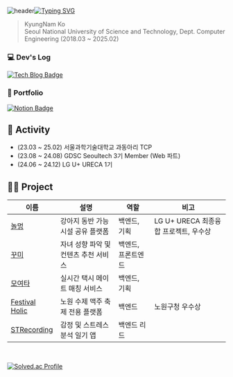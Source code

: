 ![header](https://capsule-render.vercel.app/api?type=waving&color=timeGradient&text=&animation=twinkling&height=80)[![Typing SVG](https://readme-typing-svg.demolab.com?font=Alkatra&weight=500&size=45&duration=3500&pause=3&color=6994CDEE&center=false&vCenter=false&multiline=true&repeat=true&width=1000&height=100&lines=Welcome+to+Kyko's+GitHub!👋)](https://git.io/typing-svg)

<!--
[![Hits](https://hits.seeyoufarm.com/api/count/incr/badge.svg?url=https%3A%2F%2Fgithub.com%2Frhrudska987&count_bg=%2379C83D&title_bg=%231B97DE&icon=&icon_color=%23E7E7E7&title=hits&edge_flat=false)](https://hits.seeyoufarm.com)
-->

<article class="markdown-body entry-content container-lg f5" itemprop="text"><blockquote>
<p dir="auto">KyungNam Ko<br>
Seoul National University of Science and Technology, Dept. Computer Engineering (2018.03 ~ 2025.02)</p>
</blockquote>

### 💻 Dev's Log
[![Tech Blog Badge](http://img.shields.io/badge/Tistory-000000?style=for-the-badge&logo=Tistory&logoColor=white&link=https://kyko.tistory.com/)](https://kyko.tistory.com/)

### 📃 Portfolio
[![Notion Badge](http://img.shields.io/badge/Notion-000000?style=for-the-badge&logo=Notion&logoColor=white&link=https://kyko.notion.site/ENGINEERING-A-BETTER-WORLD-18ece16023fd80f89c32e14066aa226c?pvs=4)](https://kyko.notion.site/ENGINEERING-A-BETTER-WORLD-18ece16023fd80f89c32e14066aa226c?pvs=4)

## 💁 Activity 
- (23.03 ~ 25.02) 서울과학기술대학교 과동아리 TCP
- (23.08 ~ 24.08) GDSC Seoultech 3기 Member (Web 파트)
- (24.06 ~ 24.12) LG U+ URECA 1기

## 👨‍💻 Project

|이름|설명|역할|비고|
|------|---|---|---|
|[놀멍](https://github.com/Nolmung/Nolmung-server)|강아지 동반 가능 시설 공유 플랫폼|백엔드, 기획|LG U+ URECA 최종융합 프로젝트, 우수상|
|[꾸미](https://github.com/ggumiggumi/ggumi-backend)|자녀 성향 파악 및 컨텐츠 추천 서비스|백엔드, 프론트엔드||
|[모여타](https://github.com/TeamFighting/MoyeoTa-Back)|실시간 택시 메이트 매칭 서비스|백엔드, 기획||
|[Festival Holic](https://github.com/FS-2023-FestivalHolic/FH-Server)|노원 수제 맥주 축제 전용 플랫폼|백엔드|노원구청 우수상|
|[STRecording](https://github.com/Solution-Challenge-stress-solution)|감정 및 스트레스 분석 일기 앱|백엔드 리드||

<!--

## 📚 Tech Stack 📚
<div style="display:flex; flex-direction:row;">
    <img src="https://img.shields.io/badge/Java-007396?style=for-the-badge&logo=Java&logoColor=white"> 
    <img src="https://img.shields.io/badge/Spring Boot-6DB33F?style=for-the-badge&logo=spring boot&logoColor=white"> 
    <img src="https://img.shields.io/badge/mysql-4479A1?style=for-the-badge&logo=mysql&logoColor=white">
    <img src="https://img.shields.io/badge/AWS-232F3E?style=for-the-badge&logo=Amazon Web Services&logoColor=white"> 
    <img src="https://img.shields.io/badge/GCP-4285F4?style=for-the-badge&logo=Google Cloud&logoColor=blue">
    <br>
</div>
</div>

-->

<br>
<!--
![Kyko's GitHub stats](https://github-readme-stats.vercel.app/api?username=rhrudska987&include_all_commits=true&show_icons=true&theme=cobalt)
-->

[![Solved.ac Profile](http://mazassumnida.wtf/api/v2/generate_badge?boj=rhrudska987)](https://solved.ac/rhrudska987)

